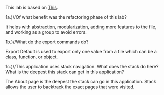 This lab is based on [This](https://cs.calvin.edu/courses/cs/262/kvlinden/05design/lab.html).

1a.)//Of what benefit was the refactoring phase of this lab? 

It helps with abstraction, modularization, adding more features to the file, and working as a group to avoid errors.

1b.)//What do the export commands do?

 Export Default is used to export only one value from a file which can be a class, function, or object.

1c.)//This application uses stack navigation. What does the stack do here? What is the deepest this stack can get in this application?

The About page is the deepest the stack can go in this application. Stack allows the user to backtrack the exact pages that were visited.

